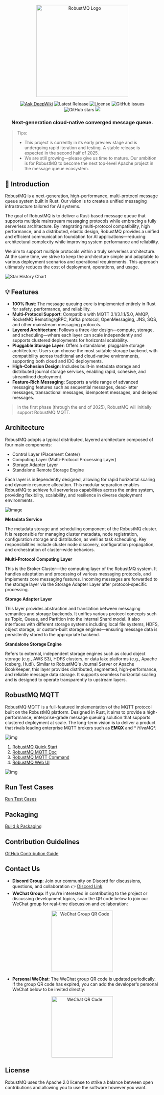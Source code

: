 <p align="center">
  <picture>
    <img alt="RobustMQ Logo" src="docs/images/robustmq-logo.png" width="300">
  </picture>
</p>

<p align="center">
  <a href="https://deepwiki.com/robustmq/robustmq"><img src="https://deepwiki.com/badge.svg" alt="Ask DeepWiki"></a>
  <img alt="Latest Release" src="https://img.shields.io/github/v/release/robustmq/robustmq?style=flat">
  <img alt="License" src="https://img.shields.io/github/license/robustmq/robustmq?style=flat">
  <img alt="GitHub issues" src="https://img.shields.io/github/issues/robustmq/robustmq?style=flat">
  <img alt="GitHub stars" src="https://img.shields.io/github/stars/robustmq/robustmq?style=flat">
  <a href="https://codecov.io/gh/robustmq/robustmq" >
  <img src="https://codecov.io/gh/robustmq/robustmq/graph/badge.svg?token=MRFFAX9QZO"/>
 </a>
</p>


<h3 align="center">
    Next-generation cloud-native converged message queue.
</h3>

> Tips:<br/>
> - This project is currently in its early preview stage and is undergoing rapid iteration and testing. A stable release is expected in the second half of 2025.<br/>
> - We are still growing—please give us time to mature. Our ambition is for RobustMQ to become the next top-level Apache project in the message queue ecosystem.<br/>

## 🚀 Introduction

RobustMQ is a next-generation, high-performance, multi-protocol message queue system built in Rust. Our vision is to
create a unified messaging infrastructure tailored for AI systems.

The goal of RobustMQ is to deliver a Rust-based message queue that supports multiple mainstream messaging protocols
while embracing a fully serverless architecture. By integrating multi-protocol compatibility, high performance, and a
distributed, elastic design, RobustMQ provides a unified and efficient communication foundation for AI
applications—reducing architectural complexity while improving system performance and reliability.

We aim to support multiple protocols within a truly serverless architecture. At the same time, we strive to keep the architecture simple and adaptable to various deployment scenarios and operational requirements. This approach ultimately reduces the cost of deployment, operations, and usage.
<picture>

  <source
    media="(prefers-color-scheme: dark)"
    srcset="
      https://api.star-history.com/svg?repos=robustmq/robustmq&type=Date&theme=dark
    "
  />
  <source
    media="(prefers-color-scheme: light)"
    srcset="
      https://api.star-history.com/svg?repos=robustmq/robustmq&type=Date
    "
  />
  <img
    alt="Star History Chart"
    src="https://api.star-history.com/svg?repos=robustmq/robustmq&type=Date"
  />
</picture>

## 💡 Features

- **100% Rust**: The message queuing core is implemented entirely in Rust for safety, performance, and reliability.
- **Multi-Protocol Support**: Compatible with MQTT 3.1/3.1.1/5.0, AMQP, RocketMQ Remoting/gRPC, Kafka protocol, OpenMessaging, JNS, SQS, and other mainstream messaging protocols.
- **Layered Architecture**: Follows a three-tier design—compute, storage, and scheduling—where each layer can scale independently and supports clustered deployments for horizontal scalability.
- **Pluggable Storage Layer**: Offers a standalone, pluggable storage architecture. Users can choose the most suitable storage backend, with compatibility across traditional and cloud-native environments, supporting both cloud and IDC deployments.
- **High-Cohesion Design**: Includes built-in metadata storage and distributed journal storage services, enabling rapid, cohesive, and streamlined deployment.
- **Feature-Rich Messaging**: Supports a wide range of advanced messaging features such as sequential messages, dead-letter messages, transactional messages, idempotent messages, and delayed messages.

> In the first phase (through the end of 2025), RobustMQ will initially support RobustMQ MQTT.

## Architecture

RobustMQ adopts a typical distributed, layered architecture composed of four main components:

- Control Layer (Placement Center)
- Computing Layer (Multi-Protocol Processing Layer)
- Storage Adapter Layer
- Standalone Remote Storage Engine

Each layer is independently designed, allowing for rapid horizontal scaling and dynamic resource allocation. This
modular separation enables RobustMQ to achieve full serverless capabilities across the entire system, providing
flexibility, scalability, and resilience in diverse deployment environments.

![image](docs/images/robustmq-architecture.png)

**Metadata Service**

The metadata storage and scheduling component of the RobustMQ cluster. It is responsible for managing cluster metadata,
node registration, configuration storage and distribution, as well as task scheduling. Key responsibilities include
cluster node discovery, configuration propagation, and orchestration of cluster-wide behaviors.

**Multi-Protocol Computing Layer**

This is the Broker Cluster—the computing layer of the RobustMQ system. It handles adaptation and processing of various
messaging protocols, and implements core messaging features. Incoming messages are forwarded to the storage layer via
the Storage Adapter Layer after protocol-specific processing.

**Storage Adapter Layer**

This layer provides abstraction and translation between messaging semantics and storage backends. It unifies various
protocol concepts such as Topic, Queue, and Partition into the internal Shard model. It also interfaces with different
storage systems including local file systems, HDFS, object storage, or custom-built storage engines—ensuring message
data is persistently stored to the appropriate backend.

**Standalone Storage Engine**

Refers to external, independent storage engines such as cloud object storage (e.g., AWS S3), HDFS clusters, or data lake
platforms (e.g., Apache Iceberg, Hudi). Similar to RobustMQ's Journal Server or Apache BookKeeper, this layer provides
distributed, segmented, high-performance, and reliable message data storage. It supports seamless horizontal scaling and
is designed to operate transparently to upstream layers.

## RobustMQ MQTT

RobustMQ MQTT is a full-featured implementation of the MQTT protocol built on the RobustMQ platform. Designed in Rust,
it aims to provide a high-performance, enterprise-grade message queuing solution that supports clustered deployment at
scale. The long-term vision is to deliver a product that rivals leading enterprise MQTT brokers such as **EMQX** and *
*HiveMQ**.

![img](docs/images/console-start.png)

1. [RobustMQ Quick Start](https://robustmq.com/QuickGuide/Overview.html)
2. [RobustMQ MQTT Doc](https://robustmq.com/RobustMQ-MQTT/Overview.html)
3. [RobustMQ MQTT Command](https://robustmq.com/RobustMQ-Command/Mqtt-Broker.html)
4. [RobustMQ Web UI](https://github.com/robustmq/robustmq-copilot)

![img](docs/images/web-ui.png)

## Run Test Cases

[Run Test Cases](https://robustmq.com/Architect/Test-Case.html)

## Packaging

[Build & Packaging](https://robustmq.com/QuickGuide/Overview.html)

## Contribution Guidelines

[GitHub Contribution Guide](https://robustmq.com/ContributionGuide/GitHub-Contribution-Guide.html)

## Contact Us

- **Discord Group**: Join our community on Discord for discussions, questions, and collaboration 👉 [Discord Link](https://discord.gg/sygeGRh5)
- **WeChat Group**: If you're interested in contributing to the project or discussing development topics, scan the QR code below to join our WeChat group for real-time discussion and collaboration:
<div align="center">
  <img src="docs/images/wechat-group.jpg" alt="WeChat Group QR Code" width=200 />
</div>

- **Personal WeChat**: The WeChat group QR code is updated periodically. If the group QR code has expired, you can add the developer's personal WeChat below to be invited directly:
<div align="center">
  <img src="docs/images/wechat.jpg" alt="WeChat QR Code" width=200 />
</div>

## License
RobustMQ uses the Apache 2.0 license to strike a balance between open contributions and allowing you to use the software however you want.